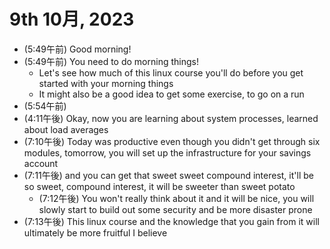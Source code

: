 # 9th 10月, 2023
- (5:49午前) Good morning!
- (5:49午前) You need to do morning things!
  - Let's see how much of this linux course you'll do before you get started with your morning things
  - It might also be a good idea to get some exercise, to go on a run
- (5:54午前)  
- (4:11午後) Okay, now you are learning about system processes, learned about load averages
- (7:10午後) Today was productive even though you didn't get through six modules, tomorrow, you will set up the infrastructure for your savings account
- (7:11午後) and you can get that sweet sweet compound interest, it'll be so sweet, compound interest, it will be sweeter than sweet potato
  - (7:12午後) You won't really think about it and it will be nice, you will slowly start to build out some security and be more disaster prone
- (7:13午後) This linux course and the knowledge that you gain from it will ultimately be more fruitful I believe

 

 




